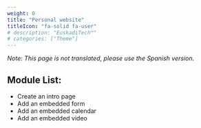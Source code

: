 ```yaml
---
weight: 0
title: "Personal website"
titleIcon: "fa-solid fa-user"
# description: "EuskadiTech™"
# categories: ["Theme"]
---
```


*Note: This page is not translated, please use the Spanish version.*

## Module List:

- Create an intro page
- Add an embedded form
- Add an embedded calendar
- Add an embedded video